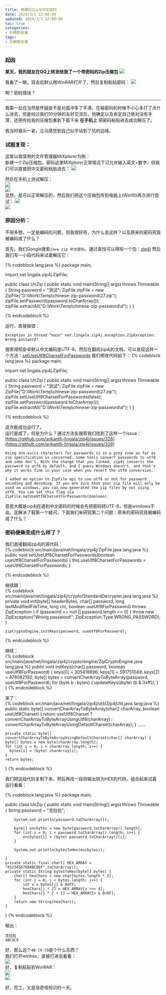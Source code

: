 ```yaml
---
title: 难绷的Zip与中文密码
date: 2024/3/1 12:00:00
updated: 2024/3/1 12:00:00
toc: true
categories:
- 折腾那些事
tags:
- 折腾那些事
---
```

### 起因

**某天，我的朋友在QQ上转发给我了一个带密码的Zip压缩包**
![](/pictures/chinese-zip-password/1.png)

我看了一眼，双击后默认用WinRAR打开了，然后复制粘贴密码：
![](/pictures/chinese-zip-password/2.png)

啊？密码错误？

-------

<!--more--> 
我第一反应当然是怀疑是不是对面冲多了手滑，在输密码的时候不小心多打了点什么进去，但是经过我们10分钟的友好交流后，他确定以及肯定自己绝对没有手滑，还把传给我的压缩包重新下载下来 **在手机上** 把密码粘贴进去成功解压了。

我当时眉头一紧，立马感觉到自己似乎站到了坑的边缘。

### 试图复现：
这里以我常用的文件管理器MiXplorer为例：  
新建一个Zip压缩包，密码这里MiXplorer正常情况下只允许输入英文+数字，但我们可以直接把中文密码粘贴进去：
![](/pictures/chinese-zip-password/3.jpg)

然后在手机上测试解压：  
![](/pictures/chinese-zip-password/4.jpg)  
![](/pictures/chinese-zip-password/5.jpg)  
显然，是可以正常解压的，然后我们把这个压缩包传到电脑上(Win10)再次进行尝试：
![](/pictures/chinese-zip-password/6.png)  
![](/pictures/chinese-zip-password/7.png)  

### 原因分析：
不用多想，一定是编码的问题，但我很好奇，为什么会这样？以及原来的密码究竟被编码成了什么？

首先，我们Google搜索`java zip 中文密码`，通过查找可以得知一个包：[zip4j](https://github.com/srikanth-lingala/zip4j)
然后我们写一小段代码来试着解压它：

{% codeblock lang:java %}
package main;

import net.lingala.zip4j.ZipFile;

public class UnZip {
	public static void main(String[] args) throws Throwable {
		String password = "测试";
		ZipFile zipFile = new ZipFile("D:\\Work\\Temp\\chinese-zip-password\\27.zip");
		zipFile.setPassword(password.toCharArray());
		zipFile.extractAll("D:\\Work\\Temp\\chinese-zip-password\\d");
	}
}

{% endcodeblock %}

运行，直接报错：  

```
Exception in thread "main" net.lingala.zip4j.exception.ZipException: Wrong password!

```

搜索得知安卓默认中文编码是UTF-8，然后在翻阅zip4j的文档，可以发现这样一个方法：[setUseUtf8CharsetForPasswords](https://javadoc.io/static/net.lingala.zip4j/zip4j/2.11.5/net/lingala/zip4j/ZipFile.html#setUseUtf8CharsetForPasswords(boolean)) 我们修改代码如下：
{% codeblock lang:java %}
package main;

import net.lingala.zip4j.ZipFile;

public class UnZip {
	public static void main(String[] args) throws Throwable {
		String password = "测试";
		ZipFile zipFile = new ZipFile("D:\\Work\\Temp\\chinese-zip-password\\27.zip");
		zipFile.setUseUtf8CharsetForPasswords(false);
		zipFile.setPassword(password.toCharArray());
		zipFile.extractAll("D:\\Work\\Temp\\chinese-zip-password\\d");
	}
}

{% endcodeblock %}

这次能成功运行了。  
运行是成了，但是为什么？通过方法名搜索我们找到了这样一个issue：[https://github.com/srikanth-lingala/zip4j/issues/328](https://github.com/srikanth-lingala/zip4j/issues/328)  

```
Using non-ascii characters for passwords is in a grey zone as far as zip specification is concerned. Some tools convert passwords to utf8 and some don't. With the change that you linked, zip4j converts the password to utf8 by default, and I guess Windows doesn't, and that's why it works fine in your case when you revert the utf8 conversion.

I added an option to ZipFile api to use utf8 or not for password encoding and decoding. If you are sure that your zip file will only be used on windows, you can now generated the zip files by not using utf8. You can set this flag via ZipFile.setUseUtf8CharsetForPasswords(boolean).

```

意思大概是zip4j在遇到中文密码的时候会先把密码转UTF-8，但是windows不会。这解决了我第一个疑问，下面我们来研究第二个问题：原来的密码究竟被编码成了什么？  

### 密码<del>便乘</del>变成什么样了？
我们直接翻阅zip4j的源代码：  
{% codeblock src/main/java/net/lingala/zip4j/ZipFile.java lang:java %}
public void setUseUtf8CharsetForPasswords(boolean useUtf8CharsetForPasswords) {
    this.useUtf8CharsetForPasswords = useUtf8CharsetForPasswords;
  }

{% endcodeblock %}

继续跟：  
{% codeblock src/main/java/net/lingala/zip4j/crypto/StandardDecrypter.java lang:java %}
private void init(byte[] headerBytes, char[] password, long lastModifiedFileTime, long crc,
                    boolean useUtf8ForPassword) throws ZipException {
    if (password == null || password.length <= 0) {
      throw new ZipException("Wrong password!", ZipException.Type.WRONG_PASSWORD);
    }

    zipCryptoEngine.initKeys(password, useUtf8ForPassword);
{% endcodeblock %}

继续：  
{% codeblock src/main/java/net/lingala/zip4j/crypto/engine/ZipCryptoEngine.java lang:java %}
  public void initKeys(char[] password, boolean useUtf8ForPassword) {
    keys[0] = 305419896;
    keys[1] = 591751049;
    keys[2] = 878082192;
    byte[] bytes = convertCharArrayToByteArray(password, useUtf8ForPassword);
    for (byte b : bytes) {
      updateKeys((byte) (b & 0xff));
    }
  }
{% endcodeblock %}

来了：  
{% codeblock src/main/java/net/lingala/zip4j/util/Zip4jUtil.java lang:java %}
  public static byte[] convertCharArrayToByteArray(char[] charArray, boolean useUtf8Charset) {
    return useUtf8Charset
            ? convertCharArrayToByteArrayUsingUtf8(charArray)
            : convertCharArrayToByteArrayUsingDefaultCharset(charArray);
  }
  ......

    private static byte[] convertCharArrayToByteArrayUsingDefaultCharset(char[] charArray) {
    byte[] bytes = new byte[charArray.length];
    for (int i = 0; i < charArray.length; i++) {
      bytes[i] = (byte) charArray[i];
    }
    return bytes;
  }
{% endcodeblock %}

我们把这段代码复制下来，然后再找一段将输出转为HEX的代码，组合起来试着运行看看：  

{% codeblock lang:java %}
package main;

public class UnZip {
	public static void main(String[] args) throws Throwable {
		String password = "克拉拉";

		System.out.println(password.toCharArray());

		byte[] encbytes = new byte[password.toCharArray().length];
		for (int i = 0; i < password.toCharArray().length; i++) {
			encbytes[i] = (byte) password.toCharArray()[i];
		}

		System.out.println(bytesToHex(encbytes));

	}
	private static final char[] HEX_ARRAY = "0123456789ABCDEF".toCharArray();
	private static String bytesToHex(byte[] bytes) {
	    char[] hexChars = new char[bytes.length * 2];
	    for (int j = 0; j < bytes.length; j++) {
	        int v = bytes[j] & 0xFF;
	        hexChars[j * 2] = HEX_ARRAY[v >>> 4];
	        hexChars[j * 2 + 1] = HEX_ARRAY[v & 0x0F];
	    }
	    return new String(hexChars);
	}
}
{% endcodeblock %}

输出：  

```
克拉拉
4BC9C9
```

好，那么这个` 4B C9 C9 `是个什么东西？  
我们打开winhex，直接打进去看看：  
![](/pictures/chinese-zip-password/8.png)  
好，复制粘贴到WinRAR：  
![](/pictures/chinese-zip-password/9.png)  
![](/pictures/chinese-zip-password/10.png)  

好，完工，又是涨奇怪知识的一天。
